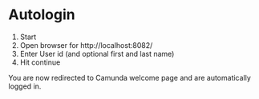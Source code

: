 # Autologin

1. Start
2. Open browser for http://localhost:8082/
3. Enter User id (and optional first and last name)
4. Hit continue

You are now redirected to Camunda welcome page and are automatically logged in.



